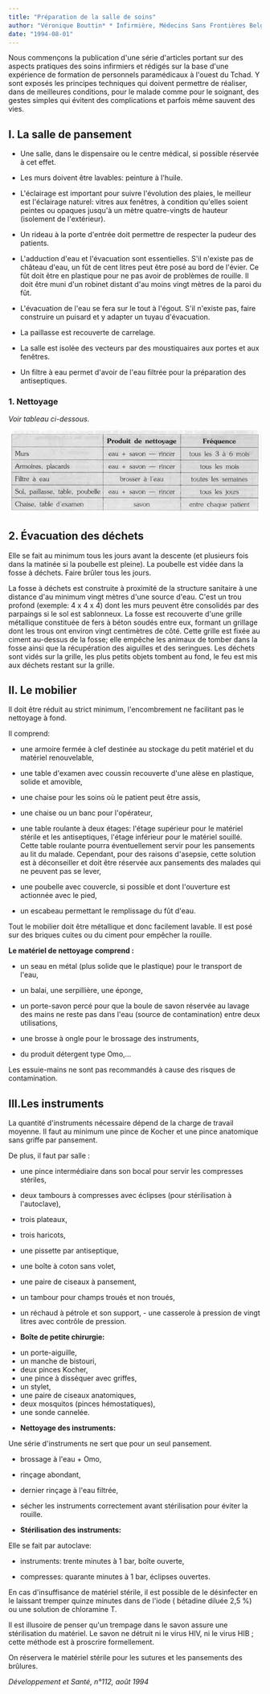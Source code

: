 ```yaml
---
title: "Préparation de la salle de soins"
author: "Véronique Bouttin* * Infirmière, Médecins Sans Frontières Belgique, Mission Tchad, BP 159, N'Djamena, Tchad."
date: "1994-08-01"
---
```


Nous commençons la publication d'une série d'articles portant sur des aspects pratiques des soins infirmiers et rédigés sur la base d'une expérience de formation de personnels paramédicaux à l'ouest du Tchad. Y sont exposés les principes techniques qui doivent permettre de réaliser, dans de meilleures conditions, pour le malade comme pour le soignant, des gestes simples qui évitent des complications et parfois même sauvent des vies.

## **I. La salle de pansement**

*   Une salle, dans le dispensaire ou le centre médical, si possible réservée à cet effet.

*   Les murs doivent être lavables: peinture à l'huile.

*   L'éclairage est important pour suivre l'évolution des plaies, le meilleur est l'éclairage naturel: vitres aux fenêtres, à condition qu'elles soient peintes ou opaques jusqu'à un mètre quatre-vingts de hauteur (isolement de l'extérieur).

*   Un rideau à la porte d'entrée doit permettre de respecter la pudeur des patients.

*   L'adduction d'eau et l'évacuation sont essentielles. S'il n'existe pas de château d'eau, un fût de cent litres peut être posé au bord de l'évier. Ce fût doit être en plastique pour ne pas avoir de problèmes de rouille. Il doit être muni d'un robinet distant d'au moins vingt mètres de la paroi du fût.

*   L'évacuation de l'eau se fera sur le tout à l'égout. S'il n'existe pas, faire construire un puisard et y adapter un tuyau d'évacuation.

*   La paillasse est recouverte de carrelage.

*   La salle est isolée des vecteurs par des moustiquaires aux portes et aux fenêtres.

*   Un filtre à eau permet d'avoir de l'eau filtrée pour la préparation des antiseptiques.

### **1. Nettoyage**

_Voir tableau ci-dessous._


![](i604-1.jpg)


## **2. Évacuation des déchets**

Elle se fait au minimum tous les jours avant la descente (et plusieurs fois dans la matinée si la poubelle est pleine). La poubelle est vidée dans la fosse à déchets. Faire brûler tous les jours.

La fosse à déchets est construite à proximité de la structure sanitaire à une distance d'au minimum vingt mètres d'une source d'eau. C'est un trou profond (exemple: 4 x 4 x 4) dont les murs peuvent être consolidés par des parpaings si le sol est sablonneux. La fosse est recouverte d'une grille métallique constituée de fers à béton soudés entre eux, formant un grillage dont les trous ont environ vingt centimètres de côté. Cette grille est fixée au ciment au-dessus de la fosse; elle empêche les animaux de tomber dans la fosse ainsi que la récupération des aiguilles et des seringues. Les déchets sont vidés sur la grille, les plus petits objets tombent au fond, le feu est mis aux déchets restant sur la grille.

## **II.** **Le mobilier**

Il doit être réduit au strict minimum, l'encombrement ne facilitant pas le nettoyage à fond.

Il comprend:

- une armoire fermée à clef destinée au stockage du petit matériel et du matériel renouvelable,

- une table d'examen avec coussin recouverte d'une alèse en plastique, solide et amovible,

- une chaise pour les soins où le patient peut être assis,

- une chaise ou un banc pour l'opérateur,

- une table roulante à deux étages: l'étage supérieur pour le matériel stérile et les antiseptiques, l'étage inférieur pour le matériel souillé. Cette table roulante pourra éventuellement servir pour les pansements au lit du malade. Cependant, pour des raisons d'asepsie, cette solution est à déconseiller et doit être réservée aux pansements des malades qui ne peuvent pas se lever,

- une poubelle avec couvercle, si possible et dont l'ouverture est actionnée avec le pied,

- un escabeau permettant le remplissage du fût d'eau.

Tout le mobilier doit être métallique et donc facilement lavable. Il est posé sur des briques cuites ou du ciment pour empêcher la rouille.

**Le matériel de nettoyage** **comprend :**

- un seau en métal (plus solide que le plastique) pour le transport de l'eau,

- un balai, une serpillière, une éponge,

- un porte-savon percé pour que la boule de savon réservée au lavage des mains ne reste pas dans l'eau (source de contamination) entre deux utilisations,

- une brosse à ongle pour le brossage des instruments,

- du produit détergent type Omo,...

Les essuie-mains ne sont pas recommandés à cause des risques de contamination.

## **III.Les instruments**

La quantité d'instruments nécessaire dépend de la charge de travail moyenne. Il faut au minimum une pince de Kocher et une pince anatomique sans griffe par pansement.

De plus, il faut par salle :

*   une pince intermédiaire dans son bocal pour servir les compresses stériles,
*   deux tambours à compresses avec éclipses (pour stérilisation à l'autoclave),
*   trois plateaux,
*   trois haricots,
*   une pissette par antiseptique,
*   une boîte à coton sans volet,
*   une paire de ciseaux à pansement,
*   un tambour pour champs troués et non troués,
*   un réchaud à pétrole et son support, - une casserole à pression de vingt litres avec contrôle de pression.

*   **Boîte de petite chirurgie:**

- un porte-aiguille,  
- un manche de bistouri,  
- deux pinces Kocher,  
- une pince à disséquer avec griffes,  
- un stylet,  
- une paire de ciseaux anatomiques,  
- deux mosquitos (pinces hémostatiques),  
- une sonde cannelée.

*   **Nettoyage des instruments:**

Une série d'instruments ne sert que pour un seul pansement.

*   brossage à l'eau + Omo,
*   rinçage abondant,
*   dernier rinçage à l'eau filtrée,
*   sécher les instruments correctement avant stérilisation pour éviter la rouille.

*   **Stérilisation des instruments:**

Elle se fait par autoclave:

- instruments: trente minutes à 1 bar, boîte ouverte,

- compresses: quarante minutes à 1 bar, éclipses ouvertes.

En cas d'insuffisance de matériel stérile, il est possible de le désinfecter en le laissant tremper quinze minutes dans de l'iode ( bétadine diluée 2,5 %) ou une solution de chloramine T.

Il est illusoire de penser qu'un trempage dans le savon assure une stérilisation du matériel. Le savon ne détruit ni le virus HIV, ni le virus HIB ; cette méthode est à proscrire formellement.

On réservera le matériel stérile pour les sutures et les pansements des brûlures.

_Développement et Santé, n°112, août 1994_